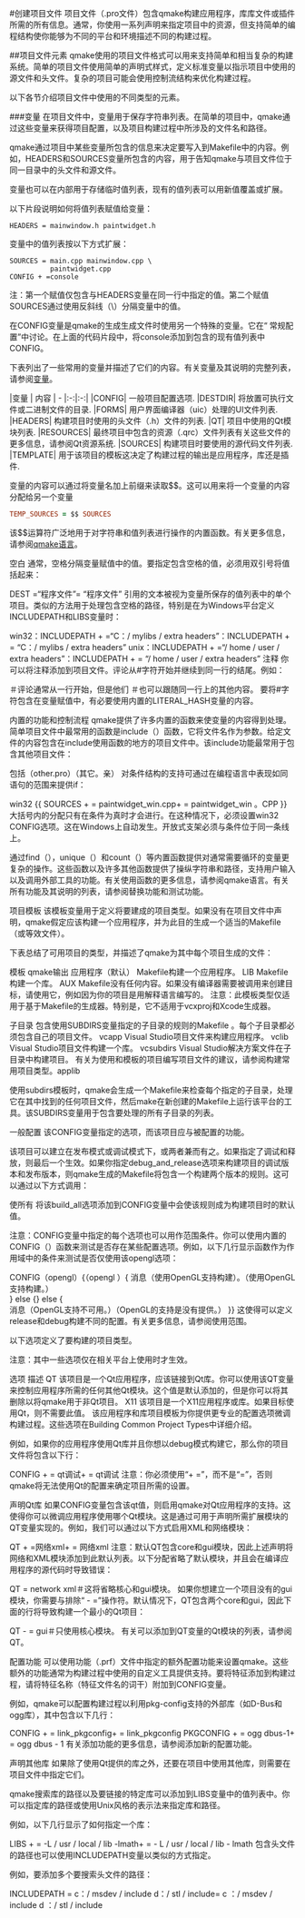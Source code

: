 #创建项目文件
项目文件（.pro文件）包含qmake构建应用程序，库库文件或插件所需的所有信息。通常，你使用一系列声明来指定项目中的资源，但支持简单的编程结构使你能够为不同的平台和环境描述不同的构建过程。

##项目文件元素
qmake使用的项目文件格式可以用来支持简单和相当复杂的构建系统。简单的项目文件使用简单的声明式样式，定义标准变量以指示项目中使用的源文件和头文件。复杂的项目可能会使用控制流结构来优化构建过程。

以下各节介绍项目文件中使用的不同类型的元素。

###变量
在项目文件中，变量用于保存字符串列表。在简单的项目中，qmake通过这些变量来获得项目配置，以及项目构建过程中所涉及的文件名和路径。

qmake通过项目中某些变量所包含的信息来决定要写入到Makefile中的内容。例如，HEADERS和SOURCES变量所包含的内容，用于告知qmake与项目文件位于同一目录中的头文件和源文件。

变量也可以在内部用于存储临时值列表，现有的值列表可以用新值覆盖或扩展。

以下片段说明如何将值列表赋值给变量：
```
HEADERS = mainwindow.h paintwidget.h
```
变量中的值列表按以下方式扩展：
```
SOURCES = main.cpp mainwindow.cpp \
          paintwidget.cpp
CONFIG + =console
```
注：第一个赋值仅包含与HEADERS变量在同一行中指定的值。第二个赋值SOURCES通过使用反斜线（\）分隔变量中的值。
 
在CONFIG变量是qmake的生成生成文件时使用另一个特殊的变量。它在“ 常规配置”中讨论。在上面的代码片段中，将console添加到包含的现有值列表中CONFIG。

下表列出了一些常用的变量并描述了它们的内容。有关变量及其说明的完整列表，请参阅[变量](Variables.md)。

|变量 | 内容
| - |:-:|:-:|
|CONFIG|  一般项目配置选项.
|DESTDIR| 将放置可执行文件或二进制文件的目录.
|FORMS|  用户界面编译器（uic）处理的UI文件列表.
|HEADERS| 构建项目时使用的头文件（.h）文件的列表.
|QT|  项目中使用的Qt模块列表.
|RESOURCES|  最终项目中包含的资源（.qrc）文件列表有关这些文件的更多信息，请参阅Qt资源系统.
|SOURCES|  构建项目时要使用的源代码文件列表.
|TEMPLATE|  用于该项目的模板这决定了构建过程的输出是应用程序，库还是插件.

变量的内容可以通过将变量名加上前缀来读取$$。这可以用来将一个变量的内容分配给另一个变量

```.pro
TEMP_SOURCES = $$ SOURCES
```

该$$运算符广泛地用于对字符串和值列表进行操作的内置函数。有关更多信息，请参阅[qmake语言](qmakeLanguage.md)。

空白
通常，空格分隔变量赋值中的值。要指定包含空格的值，必须用双引号将值括起来：

DEST =“程序文件”= “程序文件” 
引用的文本被视为变量所保存的值列表中的单个项目。类似的方法用于处理包含空格的路径，特别是在为Windows平台定义INCLUDEPATH和LIBS变量时：

win32：INCLUDEPATH + =“C：/ mylibs / extra headers”：INCLUDEPATH + = “C：/ mylibs / extra headers” 
unix：INCLUDEPATH + =“/ home / user / extra headers”：INCLUDEPATH + = “/ home / user / extra headers” 
注释
你可以将注释添加到项目文件。评论从#字符开始并继续到同一行的结尾。例如：

＃评论通常从一行开始，但是他们
＃也可以跟随同一行上的其他内容。
要将#字符包含在变量赋值中，有必要使用内置的LITERAL_HASH变量的内容。

内置的功能和控制流程
qmake提供了许多内置的函数来使变量的内容得到处理。简单项目文件中最常用的函数是include（）函数，它将文件名作为参数。给定文件的内容包含在include使用函数的地方的项目文件中。该include功能最常用于包含其他项目文件：

包括（other.pro）（其它。亲）
对条件结构的支持可通过在编程语言中表现如同语句的范围来提供if：

win32 {{
    SOURCES + = paintwidget_win.cpp+ = paintwidget_win 。CPP
}}
大括号内的分配只有在条件为真时才会进行。在这种情况下，必须设置win32 CONFIG选项。这在Windows上自动发生。开放式支架必须与条件位于同一条线上。

通过find（），unique（）和count（）等内置函数提供对通常需要循环的变量更复杂的操作。这些函数以及许多其他函数提供了操纵字符串和路径，支持用户输入以及调用外部工具的功能。有关使用函数的更多信息，请参阅qmake语言。有关所有功能及其说明的列表，请参阅替换功能和测试功能。

项目模板
该模板变量用于定义将要建成的项目类型。如果没有在项目文件中声明，qmake假定应该构建一个应用程序，并为此目的生成一个适当的Makefile（或等效文件）。

下表总结了可用项目的类型，并描述了qmake为其中每个项目生成的文件：

模板  qmake输出
应用程序（默认）    Makefile构建一个应用程序。
LIB Makefile构建一个库。
AUX Makefile没有任何内容。如果没有编译器需要被调用来创建目标，请使用它，例如因为你的项目是用解释语言编写的。
注意：此模板类型仅适用于基于Makefile的生成器。特别是，它不适用于vcxproj和Xcode生成器。

子目录 包含使用SUBDIRS变量指定的子目录的规则的Makefile 。每个子目录都必须包含自己的项目文件。
vcapp   Visual Studio项目文件来构建应用程序。
vclib   Visual Studio项目文件构建一个库。
vcsubdirs   Visual Studio解决方案文件在子目录中构建项目。
有关为使用和模板的项目编写项目文件的建议，请参阅构建常用项目类型。applib

使用subdirs模板时，qmake会生成一个Makefile来检查每个指定的子目录，处理它在其中找到的任何项目文件，然后make在新创建的Makefile上运行该平台的工具。该SUBDIRS变量用于包含要处理的所有子目录的列表。

一般配置
该CONFIG变量指定的选项，而该项目应与被配置的功能。

该项目可以建立在发布模式或调试模式下，或两者兼而有之。如果指定了调试和释放，则最后一个生效。如果你指定debug_and_release选项来构建项目的调试版本和发布版本，则qmake生成的Makefile将包含一个构建两个版本的规则。这可以通过以下方式调用：

使所有
将该build_all选项添加到CONFIG变量中会使该规则成为构建项目时的默认值。

注意：CONFIG变量中指定的每个选项也可以用作范围条件。你可以使用内置的CONFIG（）函数来测试是否存在某些配置选项。例如，以下几行显示函数作为作用域中的条件来测试是否仅使用该opengl选项：

CONFIG（opengl）{（opengl ）{ 
    消息（使用OpenGL支持构建）。（使用OpenGL 支持构建。）  
} else {} else {  
    消息（OpenGL支持不可用。）（OpenGL的支持是没有提供。） 
}}
这使得可以定义release和debug构建不同的配置。有关更多信息，请参阅使用范围。

以下选项定义了要构建的项目类型。

注意：其中一些选项仅在相关平台上使用时才生效。

选项  描述
QT  该项目是一个Qt应用程序，应该链接到Qt库。你可以使用该QT变量来控制应用程序所需的任何其他Qt模块。这个值是默认添加的，但是你可以将其删除以将qmake用于非Qt项目。
X11 该项目是一个X11应用程序或库。如果目标使用Qt，则不需要此值。
该应用程序和库项目模板为你提供更专业的配置选项微调构建过程。这些选项在Building Common Project Types中详细介绍。

例如，如果你的应用程序使用Qt库并且你想以debug模式构建它，那么你的项目文件将包含以下行：

CONFIG + = qt调试+ = qt调试
注意：你必须使用“+ =”，而不是“=”，否则qmake将无法使用Qt的配置来确定项目所需的设置。

声明Qt库
如果CONFIG变量包含该qt值，则启用qmake对Qt应用程序的支持。这使得你可以微调应用程序使用哪个Qt模块。这是通过可用于声明所需扩展模块的QT变量实现的。例如，我们可以通过以下方式启用XML和网络模块：

QT + =网络xml+ = 网络xml
注意：默认QT包含core和gui模块，因此上述声明将网络和XML模块添加到此默认列表。以下分配省略了默认模块，并且会在编译应用程序的源代码时导致错误：

QT = network xml＃这将省略核心和gui模块。
如果你想建立一个项目没有的gui模块，你需要与排除“ - =”操作符。默认情况下，QT包含两个core和gui，因此下面的行将导致构建一个最小的Qt项目：

QT  -  = gui＃只使用核心模块。
有关可以添加到QT变量的Qt模块的列表，请参阅QT。

配置功能
可以使用功能（.prf）文件中指定的额外配置功能来设置qmake。这些额外的功能通常为构建过程中使用的自定义工具提供支持。要将特征添加到构建过程，请将特征名称（特征文件名的词干）附加到CONFIG变量。

例如，qmake可以配置构建过程以利用pkg-config支持的外部库（如D-Bus和ogg库），其中包含以下几行：

CONFIG + = link_pkgconfig+ = link_pkgconfig
PKGCONFIG + = ogg dbus-1+ = ogg dbus - 1
有关添加功能的更多信息，请参阅添加新的配置功能。

声明其他库
如果除了使用Qt提供的库之外，还要在项目中使用其他库，则需要在项目文件中指定它们。

qmake搜索库的路径以及要链接的特定库可以添加到LIBS变量中的值列表中。你可以指定库的路径或使用Unix风格的表示法来指定库和路径。

例如，以下几行显示了如何指定一个库：

LIBS + = -L / usr / local / lib -lmath+ = - L / usr / local / lib - lmath 
包含头文件的路径也可以使用INCLUDEPATH变量以类似的方式指定。

例如，要添加多个要搜索头文件的路径：

INCLUDEPATH = c：/ msdev / include d：/ stl / include= c ：/ msdev / include d ：/ stl / include
